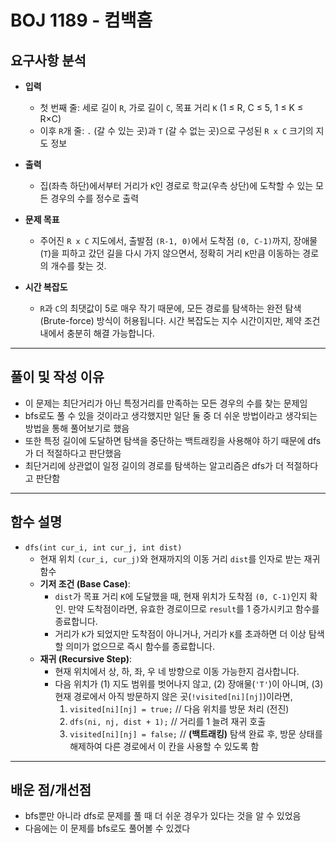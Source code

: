 # BOJ 1189 - 컴백홈

## 요구사항 분석

-   **입력**
    -   첫 번째 줄: 세로 길이 `R`, 가로 길이 `C`, 목표 거리 `K` (1 ≤ R, C ≤ 5, 1 ≤ K ≤ R×C)
    -   이후 `R`개 줄: `.` (갈 수 있는 곳)과 `T` (갈 수 없는 곳)으로 구성된 `R x C` 크기의 지도 정보

-   **출력**
    -   집(좌측 하단)에서부터 거리가 `K`인 경로로 학교(우측 상단)에 도착할 수 있는 모든 경우의 수를 정수로 출력

-   **문제 목표**
    -   주어진 `R x C` 지도에서, 출발점 `(R-1, 0)`에서 도착점 `(0, C-1)`까지, 장애물(`T`)을 피하고 갔던 길을 다시 가지 않으면서, 정확히 거리 `K`만큼 이동하는 경로의 개수를 찾는 것.

-   **시간 복잡도**
    -   `R`과 `C`의 최댓값이 5로 매우 작기 때문에, 모든 경로를 탐색하는 완전 탐색(Brute-force) 방식이 허용됩니다. 시간 복잡도는 지수 시간이지만, 제약 조건 내에서 충분히 해결 가능합니다.

***

## 풀이 및 작성 이유

- 이 문제는 최단거리가 아닌 특정거리를 만족하는 모든 경우의 수를 찾는 문제임
- bfs로도 풀 수 있을 것이라고 생각했지만 일단 둘 중 더 쉬운 방법이라고 생각되는 방법을 통해 풀어보기로 했음
- 또한 특정 길이에 도달하면 탐색을 중단하는 백트래킹을 사용해야 하기 때문에 dfs가 더 적절하다고 판단했음
- 최단거리에 상관없이 일정 길이의 경로를 탐색하는 알고리즘은 dfs가 더 적절하다고 판단함

***

## 함수 설명


-   `dfs(int cur_i, int cur_j, int dist)`
    -   현재 위치 `(cur_i, cur_j)`와 현재까지의 이동 거리 `dist`를 인자로 받는 재귀 함수
    -   **기저 조건 (Base Case)**:
        -   `dist`가 목표 거리 `K`에 도달했을 때, 현재 위치가 도착점 `(0, C-1)`인지 확인. 만약 도착점이라면, 유효한 경로이므로 `result`를 1 증가시키고 함수를 종료합니다.
        -   거리가 `K`가 되었지만 도착점이 아니거나, 거리가 `K`를 초과하면 더 이상 탐색할 의미가 없으므로 즉시 함수를 종료합니다.
    -   **재귀 (Recursive Step)**:
        -   현재 위치에서 상, 하, 좌, 우 네 방향으로 이동 가능한지 검사합니다.
        -   다음 위치가 (1) 지도 범위를 벗어나지 않고, (2) 장애물(`'T'`)이 아니며, (3) 현재 경로에서 아직 방문하지 않은 곳(`!visited[ni][nj]`)이라면,
            1.  `visited[ni][nj] = true;` // 다음 위치를 방문 처리 (전진)
            2.  `dfs(ni, nj, dist + 1);` // 거리를 1 늘려 재귀 호출
            3.  `visited[ni][nj] = false;` // **(백트래킹)** 탐색 완료 후, 방문 상태를 해제하여 다른 경로에서 이 칸을 사용할 수 있도록 함

***

## 배운 점/개선점

- bfs뿐만 아니라 dfs로 문제를 풀 때 더 쉬운 경우가 있다는 것을 알 수 있었음
- 다음에는 이 문제를 bfs로도 풀어볼 수 있겠다